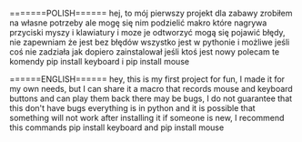 =======POLISH======
hej, to mój pierwszy projekt dla zabawy zrobiłem na własne potrzeby ale mogę się nim podzielić
makro które nagrywa przyciski myszy i klawiatury i moze je odtworzyć
mogą się pojawić błędy, nie zapewniam że jest bez błędów
wszystko jest w pythonie i możliwe jeśli coś nie zadziała jak dopiero zainstalował
jeśli ktoś jest nowy polecam te komendy
pip install keyboard
i
pip install mouse


======ENGLISH======
hey, this is my first project for fun, I made it for my own needs, but I can share it
a macro that records mouse and keyboard buttons and can play them back
there may be bugs, I do not guarantee that this don't have bugs
everything is in python and it is possible that something will not work after installing it
if someone is new, I recommend this commands
pip install keyboard
and
pip install mouse
